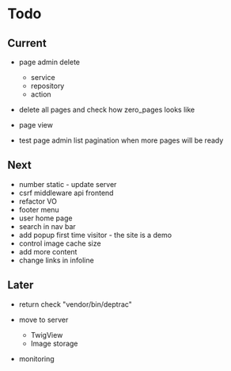 # Todo

## Current

- page admin delete
  - service
  - repository
  - action

- delete all pages and check how zero_pages looks like
- page view
- test page admin list pagination when more pages will be ready

## Next

- number static - update server
- csrf middleware api frontend
- refactor VO
- footer menu
- user home page
- search in nav bar
- add popup first time visitor - the site is a demo
- control image cache size
- add more content
- change links in infoline

## Later

- return check "vendor/bin/deptrac"

- move to server
  - TwigView
  - Image storage

- monitoring
